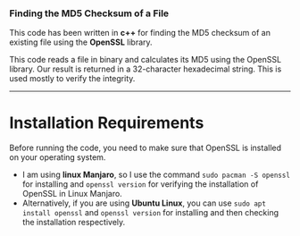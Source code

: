 ### Finding the MD5 Checksum of a File

This code has been written in **c++** for finding the MD5 checksum of an existing file using the **OpenSSL** library.

This code reads a file in binary and calculates its MD5 using the OpenSSL library. Our result is returned in a 32-character hexadecimal string. This is used mostly to verify the integrity.

---

# Installation Requirements

Before running the code, you need to make sure that OpenSSL is installed on your operating system.
- I am using **linux Manjaro**, so I use the command `sudo pacman -S openssl` for installing and `openssl version` for verifying the installation of OpenSSL in Linux Manjaro.
- Alternatively, if you are using **Ubuntu Linux**, you can use `sudo apt install openssl` and `openssl version` for installing and then checking the installation respectively.
